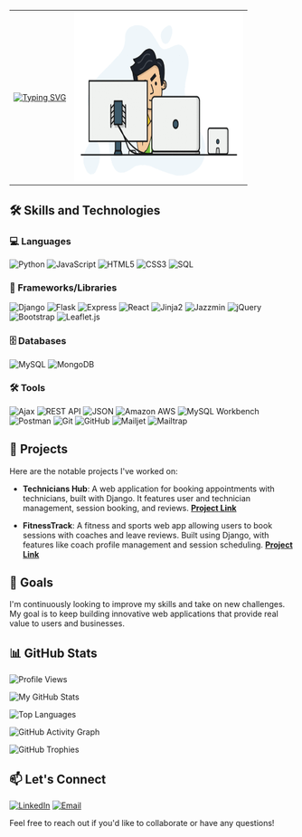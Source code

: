 <div align="center">
  <table>
    <tr>
      <td>
        <a href="https://git.io/typing-svg">
          <img src="https://readme-typing-svg.demolab.com?font=Fira+Code&size=24&duration=4000&pause=1000&color=0000FF&center=true&vCenter=true&width=500&lines=Hello%2C+I'm+Izzeddin 👋 ;I'm+a+Full+Stack+Developer;I'm+currently+learning+MERN+Stack" alt="Typing SVG">
        </a>
      </td>
      <td>
        <img src="https://github.com/Izzeddin-Samara/Izzeddin-Samara/blob/main/1_zVnWJtyGOX_kUIDm6ccCfQ.gif" alt="Full Stack Developer" width="300" height="300">
      </td>
    </tr>
  </table>
</div>

## 🛠 Skills and Technologies

### 💻 Languages
![Python](https://img.shields.io/badge/Python-3776AB?style=for-the-badge&logo=python&logoColor=white)
![JavaScript](https://img.shields.io/badge/JavaScript-F7DF1E?style=for-the-badge&logo=javascript&logoColor=black)
![HTML5](https://img.shields.io/badge/HTML5-E34F26?style=for-the-badge&logo=html5&logoColor=white)
![CSS3](https://img.shields.io/badge/CSS3-1572B6?style=for-the-badge&logo=css3&logoColor=white)
![SQL](https://img.shields.io/badge/SQL-336791?style=for-the-badge&logo=postgresql&logoColor=white)

### 🚀 Frameworks/Libraries
![Django](https://img.shields.io/badge/Django-092E20?style=for-the-badge&logo=django&logoColor=44B78B)
![Flask](https://img.shields.io/badge/Flask-white?style=for-the-badge&logo=flask&logoColor=black)
![Express](https://img.shields.io/badge/Express-000000?style=for-the-badge&logo=express&logoColor=white)
![React](https://img.shields.io/badge/React-61DAFB?style=for-the-badge&logo=react&logoColor=black)
![Jinja2](https://img.shields.io/badge/Jinja2-B41717?style=for-the-badge&logo=jinja&logoColor=white)
![Jazzmin](https://img.shields.io/badge/Jazzmin-FF69B4?style=for-the-badge&logo=django&logoColor=white)
![jQuery](https://img.shields.io/badge/jQuery-0769AD?style=for-the-badge&logo=jquery&logoColor=white)
![Bootstrap](https://img.shields.io/badge/Bootstrap-7952B3?style=for-the-badge&logo=bootstrap&logoColor=white)
![Leaflet.js](https://img.shields.io/badge/Leaflet.js-199900?style=for-the-badge&logo=leaflet&logoColor=white)


### 🗄 Databases
![MySQL](https://img.shields.io/badge/MySQL-4479A1?style=for-the-badge&logo=mysql&logoColor=white)
![MongoDB](https://img.shields.io/badge/MongoDB-47A248?style=for-the-badge&logo=mongodb&logoColor=white)

### 🛠 Tools
![Ajax](https://img.shields.io/badge/Ajax-005571?style=for-the-badge&logo=ajax&logoColor=white)
![REST API](https://img.shields.io/badge/REST%20API-02569B?style=for-the-badge&logo=rest&logoColor=white)
![JSON](https://img.shields.io/badge/JSON-5E5C5C?style=for-the-badge&logo=json&logoColor=white)
![Amazon AWS](https://img.shields.io/badge/Amazon%20AWS-FF9900?style=for-the-badge&logo=amazonaws&logoColor=white)
![MySQL Workbench](https://img.shields.io/badge/MySQL%20Workbench-00758F?style=for-the-badge&logo=mysql&logoColor=white)
![Postman](https://img.shields.io/badge/Postman-FF6C37?style=for-the-badge&logo=postman&logoColor=white)
![Git](https://img.shields.io/badge/Git-F05032?style=for-the-badge&logo=git&logoColor=white)
![GitHub](https://img.shields.io/badge/GitHub-181717?style=for-the-badge&logo=github&logoColor=white)
![Mailjet](https://img.shields.io/badge/Mailjet-003580?style=for-the-badge&logo=mailjet&logoColor=purple)
![Mailtrap](https://img.shields.io/badge/Mailtrap-5A5A5A?style=for-the-badge&logo=mailtrap&logoColor=white)
## 🚀 Projects
Here are the notable projects I've worked on:

- **Technicians Hub**: A web application for booking appointments with technicians, built with Django. It features user and technician management, session booking, and reviews. **[Project Link](https://github.com/talakh1798/Technicians-Hub)**

- **FitnessTrack**: A fitness and sports web app allowing users to book sessions with coaches and leave reviews. Built using Django, with features like coach profile management and session scheduling. **[Project Link](https://github.com/Izzeddin-Samara/Fitness_Track)**

## 🎯 Goals
I'm continuously looking to improve my skills and take on new challenges. My goal is to keep building innovative web applications that provide real value to users and businesses.

## 📊 GitHub Stats

![Profile Views](https://komarev.com/ghpvc/?username=Izzeddin-Samara&color=blue)

![My GitHub Stats](https://github-readme-stats.vercel.app/api?username=Izzeddin-Samara&show_icons=true&theme=radical&v=1)

![Top Languages](https://github-readme-stats.vercel.app/api/top-langs/?username=Izzeddin-Samara&layout=compact&theme=radical)

![GitHub Activity Graph](https://github-readme-activity-graph.vercel.app/graph?username=Izzeddin-Samara&theme=react-dark)

![GitHub Trophies](https://github-profile-trophy.vercel.app/?username=Izzeddin-Samara&theme=radical)


## 📫 Let's Connect
[![LinkedIn](https://img.shields.io/badge/LinkedIn-%230077B5.svg?style=for-the-badge&logo=linkedin&logoColor=white)](https://www.linkedin.com/in/izzeddin-samara/)
[![Email](https://img.shields.io/badge/Email-D14836?style=for-the-badge&logo=gmail&logoColor=white)](mailto:izzidinsamara@gmail.com)

Feel free to reach out if you'd like to collaborate or have any questions!
